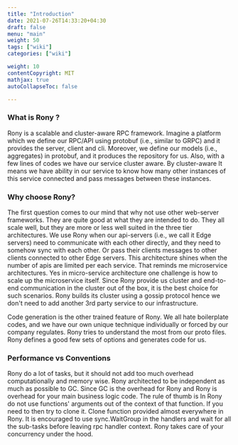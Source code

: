 ```yaml
---
title: "Introduction"
date: 2021-07-26T14:33:20+04:30
draft: false
menu: "main"
weight: 50
tags: ["wiki"]
categories: ["wiki"]

weight: 10
contentCopyright: MIT
mathjax: true
autoCollapseToc: false

---
```


### What is Rony ?
Rony is a scalable and cluster-aware RPC framework. Imagine a platform which we define our RPC/API using
protobuf (i.e., similar to GRPC) and it provides the server, client and cli. Moreover, we define our models (i.e., aggregates)
in protobuf, and it produces the repository for us. Also, with a few lines of codes we have our service cluster aware. By 
cluster-aware It means we have ability in our service to know how many other instances of this service connected and pass
messages between these instances.


### Why choose Rony?
The first question comes to our mind that why not use other web-server frameworks. They are
quite good at what they are intended to do. They all scale well, but they are more or less well suited
in the three tier architectures. We use Rony when our api-servers (i.e., we call it Edge servers) need
to communicate with each other directly, and they need to somehow sync with each other. Or pass their
clients messages to other clients connected to other Edge servers. This architecture shines when the 
number of apis are limited per each service. That reminds me microservice architectures. Yes in
micro-service architecture one challenge is how to scale up the microservice itself. Since Rony provide
us cluster and end-to-end communication in the cluster out of the box, it is the best choice for such scenarios.
Rony builds its cluster using a gossip protocol hence we don't need to add another 3rd party service to our 
infrastructure.

Code generation is the other trained feature of Rony. We all hate boilerplate codes, and we have our own unique
technique individually or forced by our company regulates. Rony tries to understand the most from our proto files.
Rony defines a good few sets of options and generates code for us.



### Performance vs Conventions
Rony do a lot of tasks, but it should not add too much overhead computationally and memory wise. Rony architected to be
independent as much as possible to GC. Since GC is the overhead for Rony and Rony is overhead for your main business logic code.
The rule of thumb is In Rony do not use functions' arguments out of the context of that function. If you need to then try to clone
it. Clone function provided almost everywhere in Rony. It is encouraged to use sync.WaitGroup in the handlers and wait for all the 
sub-tasks before leaving rpc handler context. Rony takes care of your concurrency under the hood.




